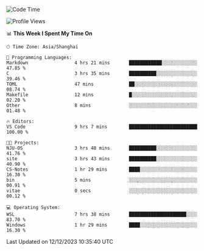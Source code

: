 <!--START_SECTION:waka-->
![Code Time](http://img.shields.io/badge/Code%20Time-1%2C430%20hrs%2026%20mins-blue)

![Profile Views](http://img.shields.io/badge/Profile%20Views-1-blue)

📊 **This Week I Spent My Time On** 

```text
🕑︎ Time Zone: Asia/Shanghai

💬 Programming Languages: 
Markdown                 4 hrs 21 mins       ████████████░░░░░░░░░░░░░   47.85 % 
C                        3 hrs 35 mins       ██████████░░░░░░░░░░░░░░░   39.46 % 
TOML                     47 mins             ██░░░░░░░░░░░░░░░░░░░░░░░   08.74 % 
Makefile                 12 mins             █░░░░░░░░░░░░░░░░░░░░░░░░   02.20 % 
Other                    8 mins              ░░░░░░░░░░░░░░░░░░░░░░░░░   01.48 % 

🔥 Editors: 
VS Code                  9 hrs 7 mins        █████████████████████████   100.00 % 

🐱‍💻 Projects: 
NJU-OS                   3 hrs 48 mins       ██████████░░░░░░░░░░░░░░░   41.76 % 
site                     3 hrs 43 mins       ██████████░░░░░░░░░░░░░░░   40.90 % 
CS-Notes                 1 hr 29 mins        ████░░░░░░░░░░░░░░░░░░░░░   16.30 % 
bin                      5 mins              ░░░░░░░░░░░░░░░░░░░░░░░░░   00.91 % 
vitae                    0 secs              ░░░░░░░░░░░░░░░░░░░░░░░░░   00.12 % 

💻 Operating System: 
WSL                      7 hrs 38 mins       █████████████████████░░░░   83.70 % 
Windows                  1 hr 29 mins        ████░░░░░░░░░░░░░░░░░░░░░   16.30 % 
```


 Last Updated on 12/12/2023 10:35:40 UTC
<!--END_SECTION:waka-->